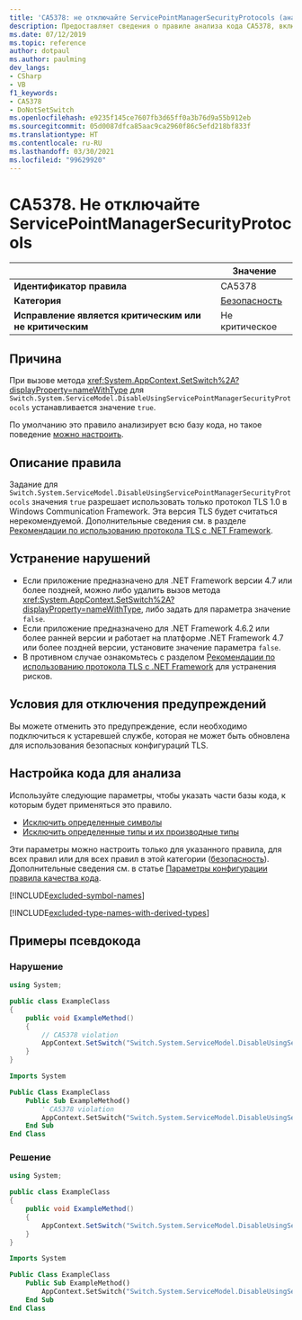 ```yaml
---
title: 'CA5378: не отключайте ServicePointManagerSecurityProtocols (анализ кода)'
description: Предоставляет сведения о правиле анализа кода CA5378, включая причины нарушений и способы их устранения, а также условия отключения правила.
ms.date: 07/12/2019
ms.topic: reference
author: dotpaul
ms.author: paulming
dev_langs:
- CSharp
- VB
f1_keywords:
- CA5378
- DoNotSetSwitch
ms.openlocfilehash: e9235f145ce7607fb3d65ff0a3b76d9a55b912eb
ms.sourcegitcommit: 05d0087dfca85aac9ca2960f86c5efd218bf833f
ms.translationtype: HT
ms.contentlocale: ru-RU
ms.lasthandoff: 03/30/2021
ms.locfileid: "99629920"
---
```

# <a name="ca5378-do-not-disable-servicepointmanagersecurityprotocols"></a>CA5378. Не отключайте ServicePointManagerSecurityProtocols

| | Значение |
|-|-|
| **Идентификатор правила** |CA5378|
| **Категория** |[Безопасность](security-warnings.md)|
| **Исправление является критическим или не критическим** |Не критическое|

## <a name="cause"></a>Причина

При вызове метода <xref:System.AppContext.SetSwitch%2A?displayProperty=nameWithType> для `Switch.System.ServiceModel.DisableUsingServicePointManagerSecurityProtocols` устанавливается значение `true`.

По умолчанию это правило анализирует всю базу кода, но такое поведение [можно настроить](#configure-code-to-analyze).

## <a name="rule-description"></a>Описание правила

Задание для `Switch.System.ServiceModel.DisableUsingServicePointManagerSecurityProtocols` значения `true` разрешает использовать только протокол TLS 1.0 в Windows Communication Framework. Эта версия TLS будет считаться нерекомендуемой. Дополнительные сведения см. в разделе [Рекомендации по использованию протокола TLS с .NET Framework](../../../framework/network-programming/tls.md#switchsystemservicemodeldisableusingservicepointmanagersecurityprotocols).

## <a name="how-to-fix-violations"></a>Устранение нарушений

- Если приложение предназначено для .NET Framework версии 4.7 или более поздней, можно либо удалить вызов метода <xref:System.AppContext.SetSwitch%2A?displayProperty=nameWithType>, либо задать для параметра значение `false`.
- Если приложение предназначено для .NET Framework 4.6.2 или более ранней версии и работает на платформе .NET Framework 4.7 или более поздней версии, установите значение параметра `false`.
- В противном случае ознакомьтесь с разделом [Рекомендации по использованию протокола TLS с .NET Framework](../../../framework/network-programming/tls.md) для устранения рисков.

## <a name="when-to-suppress-warnings"></a>Условия для отключения предупреждений

Вы можете отменить это предупреждение, если необходимо подключиться к устаревшей службе, которая не может быть обновлена для использования безопасных конфигураций TLS.

## <a name="configure-code-to-analyze"></a>Настройка кода для анализа

Используйте следующие параметры, чтобы указать части базы кода, к которым будет применяться это правило.

- [Исключить определенные символы](#exclude-specific-symbols)
- [Исключить определенные типы и их производные типы](#exclude-specific-types-and-their-derived-types)

Эти параметры можно настроить только для указанного правила, для всех правил или для всех правил в этой категории ([безопасность](security-warnings.md)). Дополнительные сведения см. в статье [Параметры конфигурации правила качества кода](../code-quality-rule-options.md).

[!INCLUDE[excluded-symbol-names](~/includes/code-analysis/excluded-symbol-names.md)]

[!INCLUDE[excluded-type-names-with-derived-types](~/includes/code-analysis/excluded-type-names-with-derived-types.md)]

## <a name="pseudo-code-examples"></a>Примеры псевдокода

### <a name="violation"></a>Нарушение

```csharp
using System;

public class ExampleClass
{
    public void ExampleMethod()
    {
        // CA5378 violation
        AppContext.SetSwitch("Switch.System.ServiceModel.DisableUsingServicePointManagerSecurityProtocols", true);
    }
}
```

```vb
Imports System

Public Class ExampleClass
    Public Sub ExampleMethod()
        ' CA5378 violation
        AppContext.SetSwitch("Switch.System.ServiceModel.DisableUsingServicePointManagerSecurityProtocols", true)
    End Sub
End Class
```

### <a name="solution"></a>Решение

```csharp
using System;

public class ExampleClass
{
    public void ExampleMethod()
    {
        AppContext.SetSwitch("Switch.System.ServiceModel.DisableUsingServicePointManagerSecurityProtocols", false);
    }
}
```

```vb
Imports System

Public Class ExampleClass
    Public Sub ExampleMethod()
        AppContext.SetSwitch("Switch.System.ServiceModel.DisableUsingServicePointManagerSecurityProtocols", false)
    End Sub
End Class
```
